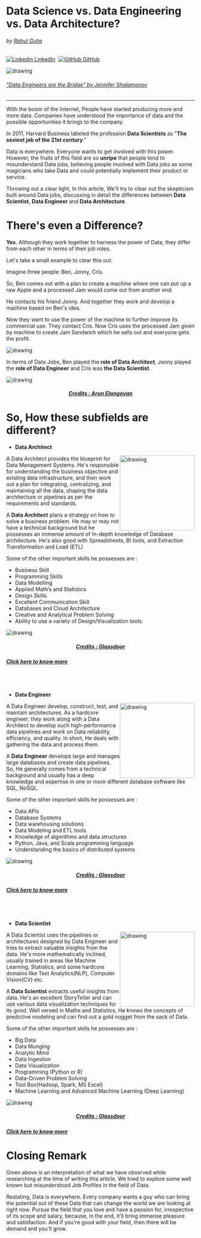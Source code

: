 # Data Science vs. Data Engineering vs. Data Architecture?

###### by [Rahul Gulia](https://rstak.github.io)
[![Linkedin](https://i.stack.imgur.com/gVE0j.png) LinkedIn](https://www.linkedin.com/in/rahulgulia/) &nbsp;[![GitHub](https://i.stack.imgur.com/tskMh.png) GitHub](https://github.com/RsTaK)


<img src="images\Data-Engineer_Graphic.png" alt="drawing"/>

###### ["Data Engineers are the Bridge" by Jennifer Shalamanov](https://blog.udacity.com/2020/07/what-to-expect-as-an-entry-level-data-engineer.html)
---
<p style="text-align: left; width: 100%;" >
With the boom of the Internet, People have started producing more and more data. Companies have understood the importance of data and the possible opportunities it brings to the company. 

In 2011, Harvard Business labeled the profession **Data Scientists** as "**The sexiest job of the 21st century**."
 
Data is everywhere. Everyone wants to get involved with this power. However, the fruits of this field are so **unripe** that people tend to misunderstand Data jobs, believing people involved with Data jobs as some magicians who take Data and could potentially implement their product or service.

Throwing out a clear light, In this article, We'll try to clear out the skepticism built around Data jobs, discussing in detail the differences between **Data Scientist**, **Data Engineer** and **Data Architecture**.
</p>

# There's even a Difference?

<p style="text-align: left;">

**Yes**. Although they work together to harness the power of Data, they differ from each other in terms of their job roles.

Let's take a small example to clear this out.

Imagine three people: Ben, Jonny, Cris.

So, Ben comes out with a plan to create a machine where one can put up a raw Apple and a processed Jam would come out from another end.

He contacts his friend Jonny. And together they work and develop a machine based on Ben's idea. 

Now they want to use the power of the machine to further improve its commercial use. They contact Cris. Now Cris uses the processed Jam given by machine to create Jam Sandwich which he sells out and everyone gets the profit. 

<img src="images\apple.png" alt="drawing"/>

<br>

In terms of Data Jobs, Ben played the **role of Data Architect**, Jonny played the **role of Data Engineer** and Cris was **the Data Scientist**.

<img src="images\chart.png" alt="drawing"/>

##### <center>[Credits : Arun Elangovan](https://medium.com/datadriveninvestor/are-you-looking-for-a-career-in-data-science-lets-explore-what-it-holds-for-you-82e364df7b12)</center>

</p>

# So, How these subfields are different?



* **Data Architect**
<img src="images\DA.png" alt="drawing" width="200" style="float: right"/>

A Data Architect provides the blueprint for Data Management Systems. He's responsible for understanding the business objective and existing data infrastructure, and then work out a plan for integrating, centralizing, and maintaining all the data, shaping the data architecture or pipelines as per the requirements and standards.

A **Data Architect** plans a strategy on how to solve a business problem. He may or may not have a technical background but he possesses an immense amount of In-depth knowledge of Database architecture. He's also good with Spreadsheets, BI tools, and Extraction Transformation and Load (ETL)

Some of the other important skills he possesses are :

* Business Skill
* Programming Skills
* Data Modelling
* Applied Math’s and Statistics
* Design Skills
* Excellent Communication Skill
* Databases and Cloud Architecture
* Creative and Analytical Problem Solving
* Ability to use a variety of Design/Visualization tools

<img src="images\DA-salary.PNG" alt="drawing"/>

##### <center>[Credits : Glassdoor](https://www.glassdoor.co.in/Salaries/data-architect-salary-SRCH_KO0,14.htm)</center>

##### [Click here to know more](https://datacatchup.com/top-10-skills-for-data-architects/) 
<br>
<br>

* **Data Engineer**
<img src="images\DE.png" alt="drawing" width="200" style="float: right"/>

A Data Engineer develop, construct, test, and maintain architectures. As a hardcore engineer, they work along with a Data Architect to develop such high-performance data pipelines and work on Data reliability, efficiency, and quality. In short, He deals with gathering the data and process them.

A **Data Engineer** develops large and manages large databases and create data pipelines.  So, He generally comes from a technical background and usually has a deep knowledge and expertise in one or more different database software like SQL, NoSQL.

Some of the other important skills he possesses are :

* Data APIs
* Database Systems
* Data warehousing solutions
* Data Modeling and ETL tools
* Knowledge of algorithms and data structures
* Python, Java, and Scala programming language
* Understanding the basics of distributed systems

<img src="images\DE-salary.PNG" alt="drawing"/>

##### <center>[Credits : Glassdoor](https://www.glassdoor.co.in/Salaries/data-engineer-salary-SRCH_KO0,13.htm)</center>

##### [Click here to know more](https://www.springboard.com/library/data-engineering/skills/) 
<br>
<br>

* **Data Scientist**
<img src="images\DS.png" alt="drawing" width="200" style="float: right"/>

A Data Scientist uses the pipelines or architectures designed by Data Engineer and tries to extract valuable insights from the data. He's more mathematically inclined, usually trained in areas like Machine Learning, Statistics, and some hardcore domains like 
Text Analytics(NLP), Computer Vision(CV) etc.


A **Data Scientist** extracts useful insights from data. He's an excellent StoryTeller and can use various data visualization techniques for its good. Well versed in Maths and Statistics, He knows the concepts of predictive modeling and can find out a gold nugget from the sack of Data. 

Some of the other important skills he possesses are :

* Big Data
* Data Munging
* Analytic Mind
* Data Ingestion
* Data Visualization
* Programming (Python or R)
* Data-Driven Problem Solving
* Tool Box(Hadoop, Spark, MS Excel)
* Machine Learning and Advanced Machine Learning (Deep Learning)

<img src="images\ds-slary.PNG" alt="drawing"/>

##### <center>[Credits : Glassdoor](https://www.glassdoor.co.in/Salaries/data-scientist-salary-SRCH_KO0,14.htm)</center>

##### [Click here to know more](https://www.edureka.co/blog/how-to-become-a-data-scientist/) 

# Closing Remark

<p style="text-align: left;">

Given above is an interpretation of what we have observed while researching at the time of writing this article. We tried to explore some well known but misunderstood Job Profiles in the field of Data.

Restating, Data is everywhere. Every company wants a guy who can bring the potential out of these Data that can change the world we are looking at right now. Pursue the field that you love and have a passion for, irrespective of its scope and salary, because, in the end, it'll bring immense pleasure and satisfaction. And if you're good with your field, then there will be demand and you'll grow. 
</p>
